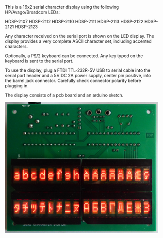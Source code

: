 This is a 16x2 serial character display using the following HP/Avago/Broadcom LEDs:

HDSP-2107 HDSP-2112 HDSP-2110 HDSP-2111 HDSP-2113
          HDSP-2122           HDSP-2121 HDSP-2123 

Any character received on the serial port is shown on the LED display.
The display provides a very complete ASCII character set, including accented characters. 

Optionally, a PS/2 keyboard can be connected. Any key typed on the keyboard is sent to the serial port. 

To use the display, plug a FTDI TTL-232R-5V USB to serial cable into the serial port header and a 5V DC 2A power supply, center pin positive, into the barrel jack connector.  Carefully check connector polarity before plugging in.

The display consists of a pcb board and an arduino sketch.

![Retroleds](doc/16x2display.jpg?raw=true "HDSP-21xx 16x2 led display")

